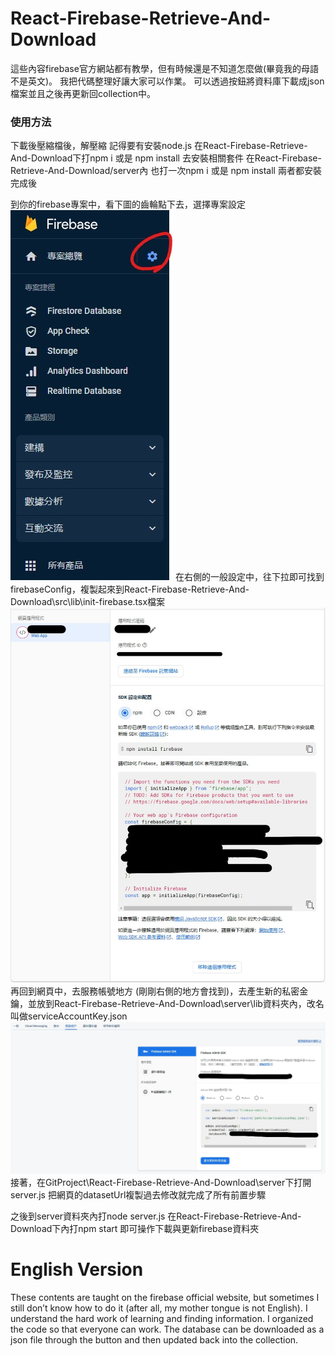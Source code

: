 # React-Firebase-Retrieve-And-Download

這些內容firebase官方網站都有教學，但有時候還是不知道怎麼做(畢竟我的母語不是英文)。
我把代碼整理好讓大家可以作業。
可以透過按鈕將資料庫下載成json檔案並且之後再更新回collection中。

### 使用方法
下載後壓縮檔後，解壓縮
記得要有安裝node.js
在React-Firebase-Retrieve-And-Download下打npm i 或是 npm install 去安裝相關套件
在React-Firebase-Retrieve-And-Download/server內 也打一次npm i 或是 npm install
兩者都安裝完成後

到你的firebase專案中，看下圖的齒輪點下去，選擇專案設定
![setting](./image/setting.jpg "setting")
在右側的一般設定中，往下拉即可找到firebaseConfig，複製起來到React-Firebase-Retrieve-And-Download\src\lib\init-firebase.tsx檔案
![config](./image/config.jpg "config")
再回到網頁中，去服務帳號地方 (剛剛右側的地方會找到)，去產生新的私密金鑰，並放到React-Firebase-Retrieve-And-Download\server\lib資料夾內，改名叫做serviceAccountKey.json
![config2](./image/config2.jpg "config2")
接著，在GitProject\React-Firebase-Retrieve-And-Download\server下打開server.js
把網頁的datasetUrl複製過去修改就完成了所有前置步驟

之後到server資料夾內打node server.js
在React-Firebase-Retrieve-And-Download下內打npm start
即可操作下載與更新firebase資料夾

# English Version
These contents are taught on the firebase official website, but sometimes I still don’t know how to do it (after all, my mother tongue is not English).
I understand the hard work of learning and finding information.
I organized the code so that everyone can work.
The database can be downloaded as a json file through the button and then updated back into the collection.
